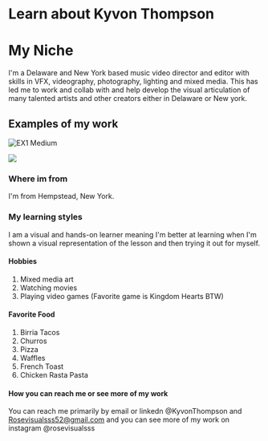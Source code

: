 # Learn about Kyvon Thompson

# My Niche
I'm a Delaware and New York based music video director and editor with skills in VFX, videography, photography, lighting and mixed media. This has led me to work and collab with and help develop the visual articulation of many talented artists and other creators either in Delaware or New york.

## Examples of my work
![EX1 Medium](https://github.com/KRose77/code-differently-24-q1/assets/160963028/17c4fb8d-bc5d-4d6f-81ea-7b39a3e51d88)


[![](https://markdown-videos-api.jorgenkh.no/youtube/814SngdguwQ)](https://youtu.be/814SngdguwQ)
### Where im from
I'm from Hempstead, New York.

### My learning styles
I am a visual and hands-on learner meaning I'm better at learning when I'm shown a visual representation of the lesson and then trying it out for myself.

#### Hobbies
1. Mixed media art
2. Watching movies
3. Playing video games (Favorite game is Kingdom Hearts BTW)

#### Favorite Food
1. Birria Tacos
2. Churros
3. Pizza
4. Waffles
5. French Toast
6. Chicken Rasta Pasta

#### How you can reach me or see more of my work
You can reach me primarily by email or linkedn @KyvonThompson and Rosevisualsss52@gmail.com and you can see more of my work on instagram @rosevisualsss
